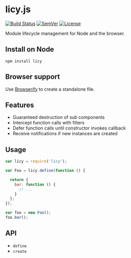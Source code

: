 # licy.js

[![Build Status]](https://travis-ci.org/mantoni/licy.js)
[![SemVer]](http://semver.org)
[![License]](https://github.com/mantoni/licy.js/blob/master/LICENSE)

Module lifecycle management for Node and the browser.

## Install on Node

    npm install licy

## Browser support

Use [Browserify][] to create a standalone file.

## Features

- Guaranteed destruction of sub components
- Intercept function calls with filters
- Defer function calls until constructor invokes callback
- Receive notifications if new instances are created

## Usage

```js
var licy = require('licy');

var Foo = licy.define(function () {

  return {
    bar: function () {
      // ...
    }
  };
});

var foo = new Foo();
foo.bar();
```

## API

- `define`
- `create`


[Build Status]: http://img.shields.io/travis/mantoni/licy.js.svg
[SemVer]: http://img.shields.io/:semver-%E2%9C%93-brightgreen.svg
[License]: http://img.shields.io/npm/l/licy.svg
[Browserify]: http://browserify.org
[hub.js]: http://github.com/mantoni/hub.js
[EventEmitter]: http://nodejs.org/api/events.html
[filter chains]: https://github.com/mantoni/glob-filter.js
[async-glob-events]: https://github.com/mantoni/async-glob-events.js
[glob-filter]: https://github.com/mantoni/glob-filter.js
